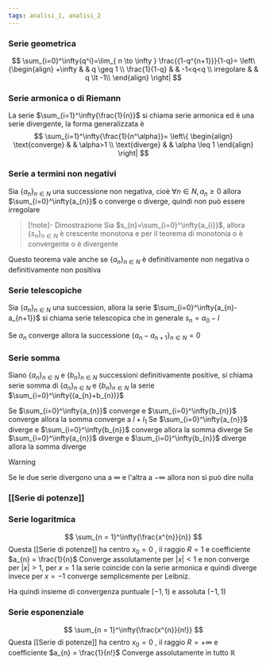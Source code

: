 ```yaml
---
tags: analisi_1, analisi_2
---
```

### Serie geometrica

$$
\sum_{i=0}^\infty{q^i}=\lim_{ n \to \infty } \frac{{1-q^{n+1}}}{1-q}=
\left\{\begin{align}
+\infty & &   q \geq 1 \\
\frac{1}{1-q} & &  -1<q<q \\
irregolare &  & q \lt -1\\
\end{align}
\right|
$$

### Serie armonica o di Riemann

La serie $\sum_{i=1}^\infty{\frac{1}{n}}$ si chiama serie armonica ed è una serie divergente, la forma generalizzata è $$
\sum_{i=1}^\infty{\frac{1}{n^\alpha}}=
\left\{
\begin{align}
\text{converge} & &  \alpha>1 \\
\text{diverge} &  & \alpha \leq 1
\end{align}
\right|
$$

### Serie a termini non negativi

Sia $\{{a_{n}}\}_{n\in N}$ una successione non negativa, cioè $\forall n \in N, a_{n}\geq 0$ allora $\sum_{i=0}^\infty{a_{n}}$ o converge o diverge, quindi non può essere irregolare

>[!note]- Dimostrazione
>Sia $s_{n}=\sum_{i=0}^\infty{a_{i}}$, allora $\{{s_{n}}\}_{n\in N}$ è crescente monotona e per il teorema di monotonia o è convergente o è divergente

Questo teorema vale anche se $\{{a_{n}}\}_{n\in N}$ è definitivamente non negativa o definitivamente non positiva

### Serie telescopiche

Sia $\{{a_{n}}\}_{n\in N}$ una succession, allora la serie $\sum_{i=0}^\infty{a_{n}-a_{n+1}}$ si chiama serie telescopica che in generale $s_{n}=a_{0}-l$

Se $a_{n}$ converge allora la successione $\{{a_{n}-a_{n+1}}\}_{n\in N}=0$

### Serie somma

Siano $\{{a_{n}}\}_{n\in N}$ e $\{{b_{n}}\}_{n\in N}$ successioni definitivamente positive, si chiama serie somma di $\{{a_{n}}\}_{n\in N}$ e $\{{b_{n}}\}_{n\in N}$ la serie $\sum_{i=0}^\infty{(a_{n}+b_{n})}$

Se $\sum_{i=0}^\infty{a_{n}}$ converge e $\sum_{i=0}^\infty{b_{n}}$ converge allora la somma converge a $l+l_{1}$
Se $\sum_{i=0}^\infty{a_{n}}$ diverge e $\sum_{i=0}^\infty{b_{n}}$ converge allora la somma diverge
Se $\sum_{i=0}^\infty{a_{n}}$ diverge e $\sum_{i=0}^\infty{b_{n}}$ diverge allora la somma diverge

>[!warning]
>Se le due serie divergono una a $\infty$ e l'altra a $-\infty$ allora non si può dire nulla

### [[Serie di potenze]]

### Serie logaritmica
$$
\sum_{n = 1}^\infty{\frac{x^{n}}{n}}
$$
Questa [[Serie di potenze]] ha centro $x_{0}=0$ , il raggio $R=1$ e coefficiente $a_{n} = \frac{1}{n}$
Converge assolutamente per $|x|<1$ e non converge per $|x|>1$, per $x= 1$ la serie coincide con la serie armonica e quindi diverge invece per $x=-1$ converge semplicemente per Leibniz.

Ha quindi insieme di convergenza puntuale $[-1, 1)$ e assoluta $(-1,1)$

### Serie esponenziale
$$
\sum_{n = 1}^\infty{\frac{x^{n}}{n!}}
$$
Questa [[Serie di potenze]] ha centro $x_{0}=0$ , il raggio $R=+\infty$ e coefficiente $a_{n} = \frac{1}{n!}$
Converge assolutamente in tutto $\mathbb R$

